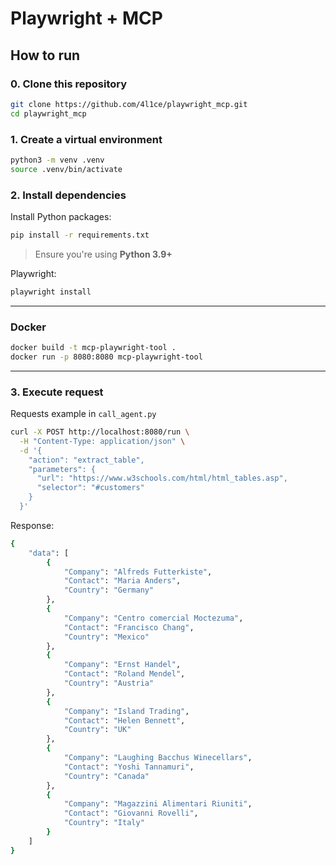 # Playwright + MCP

## How to run

### 0. Clone this repository

```bash
git clone https://github.com/4l1ce/playwright_mcp.git
cd playwright_mcp
```

### 1. Create a virtual environment
```bash
python3 -m venv .venv
source .venv/bin/activate
```

### 2. Install dependencies

Install Python packages:

```bash
pip install -r requirements.txt
```

> Ensure you're using **Python 3.9+**

Playwright:
```bash
playwright install
```
---

### Docker
```bash
docker build -t mcp-playwright-tool .
docker run -p 8080:8080 mcp-playwright-tool
```
---

### 3. Execute request
Requests example in `call_agent.py`
```bash
curl -X POST http://localhost:8080/run \
  -H "Content-Type: application/json" \
  -d '{
    "action": "extract_table",
    "parameters": {
      "url": "https://www.w3schools.com/html/html_tables.asp",
      "selector": "#customers"
    }
  }'
```

Response:
```bash
{
    "data": [
        {
            "Company": "Alfreds Futterkiste",
            "Contact": "Maria Anders",
            "Country": "Germany"
        },
        {
            "Company": "Centro comercial Moctezuma",
            "Contact": "Francisco Chang",
            "Country": "Mexico"
        },
        {
            "Company": "Ernst Handel",
            "Contact": "Roland Mendel",
            "Country": "Austria"
        },
        {
            "Company": "Island Trading",
            "Contact": "Helen Bennett",
            "Country": "UK"
        },
        {
            "Company": "Laughing Bacchus Winecellars",
            "Contact": "Yoshi Tannamuri",
            "Country": "Canada"
        },
        {
            "Company": "Magazzini Alimentari Riuniti",
            "Contact": "Giovanni Rovelli",
            "Country": "Italy"
        }
    ]
}
```
